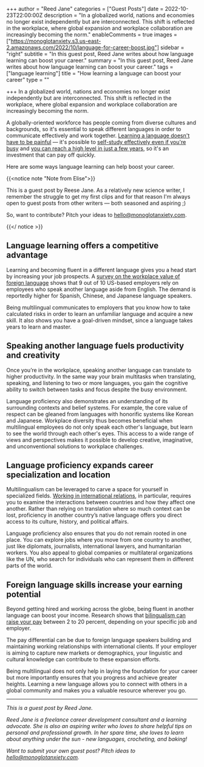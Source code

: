+++
author = "Reed Jane"
categories = ["Guest Posts"]
date = 2022-10-23T22:00:00Z
description = "In a globalized world, nations and economies no longer exist independently but are interconnected. This shift is reflected in the workplace, where global expansion and workplace collaboration are increasingly becoming the norm."
enableComments = true
images = ["https://monoglotanxiety.s3.us-east-2.amazonaws.com/2022/10/language-for-career-boost.jpg"]
sidebar = "right"
subtitle = "In this guest post, Reed Jane writes about how language learning can boost your career."
summary = "In this guest post, Reed Jane writes about how language learning can boost your career."
tags = ["language learning"]
title = "How learning a language can boost your career"
type = ""

+++
In a globalized world, nations and economies no longer exist independently but are interconnected. This shift is reflected in the workplace, where global expansion and workplace collaboration are increasingly becoming the norm.

A globally-oriented workforce has people coming from diverse cultures and backgrounds, so it's essential to speak different languages in order to communicate effectively and work together. [Learning a language doesn't have to be painful](https://www.monoglotanxiety.com/blog/how-i-passed-the-goethe-b2-german-exam-with-a-nearly-perfect-score/) — it's possible to [self-study effectively even if you're busy](https://www.monoglotanxiety.com/blog/how-i-learned-german-to-c1-using-immersion-despite-being-busy-and-disorganized/) and [you can reach a high level in just a few years](https://www.monoglotanxiety.com/blog/how-i-passed-the-goethe-b2-german-exam-with-a-nearly-perfect-score/), so it's an investment that can pay off quickly.

Here are some ways language learning can help boost your career.

{{<notice note "Note from Elise">}}

This is a guest post by Reese Jane. As a relatively new science writer, I remember the struggle to get my first clips and for that reason I'm always open to guest posts from other writers — both seasoned and aspiring ;)

So, want to contribute? Pitch your ideas to [hello@monoglotanxiety.com](mailto:hello@monoglotanxiety.com).

{{</ notice  >}}

## Language learning offers a competitive advantage

Learning and becoming fluent in a different language gives you a head start by increasing your job prospects. A [survey on the workplace value of foreign language](https://www.businesswire.com/news/home/20190521005192/en/American-Council-on-the-Teaching-of-Foreign-Languages-Releases-Study-on-Value-of-Language-Skills-Among-U.S.-Employers) shows that 9 out of 10 US-based employers rely on employees who speak another language aside from English. The demand is reportedly higher for Spanish, Chinese, and Japanese language speakers.

Being multilingual communicates to employers that you know how to take calculated risks in order to learn an unfamiliar language and acquire a new skill. It also shows you have a goal-driven mindset, since a language takes years to learn and master.

## Speaking another language fuels productivity and creativity

Once you’re in the workplace, speaking another language can translate to higher productivity. In the same way your brain multitasks when translating, speaking, and listening to two or more languages, you gain the cognitive ability to switch between tasks and focus despite the busy environment.

Language proficiency also demonstrates an understanding of its surrounding contexts and belief systems. For example, the core value of respect can be gleaned from languages with honorific systems like Korean and Japanese. Workplace diversity thus becomes beneficial when multilingual employees do not only speak each other's language, but learn to see the world through each other's eyes. This access to a wide range of views and perspectives makes it possible to develop creative, imaginative, and unconventional solutions to workplace challenges.

## Language proficiency expands career specialization and location

Multilingualism can be leveraged to carve a space for yourself in specialized fields. [Working in international relations](https://online.maryville.edu/blog/international-studies-vs-international-relations/), in particular, requires you to examine the interactions between countries and how they affect one another. Rather than relying on translation where so much context can be lost, proficiency in another country’s native language offers you direct access to its culture, history, and political affairs.

Language proficiency also ensures that you do not remain rooted in one place. You can explore jobs where you move from one country to another, just like diplomats, journalists, international lawyers, and humanitarian workers. You also appeal to global companies or multilateral organizations like the UN, who search for individuals who can represent them in different parts of the world.

## Foreign language skills increase your earning potential

Beyond getting hired and working across the globe, being fluent in another language can boost your income. Research shows that [bilingualism can raise your pay](https://work.chron.com/bilingual-people-paid-more-26139.html) between 2 to 20 percent, depending on your specific job and employer.

The pay differential can be due to foreign language speakers building and maintaining working relationships with international clients. If your employer is aiming to capture new markets or demographics, your linguistic and cultural knowledge can contribute to these expansion efforts.

Being multilingual does not only help in laying the foundation for your career but more importantly ensures that you progress and achieve greater heights. Learning a new language allows you to connect with others in a global community and makes you a valuable resource wherever you go.

***

_This is a guest post by Reed Jane._

_Reed Jane is a freelance career development consultant and a learning advocate. She is also an aspiring writer who loves to share helpful tips on personal and professional growth. In her spare time, she loves to learn about anything under the sun - new languages, crocheting, and baking!_

_Want to submit your own guest post? Pitch ideas to hello@monoglotanxiety.com._